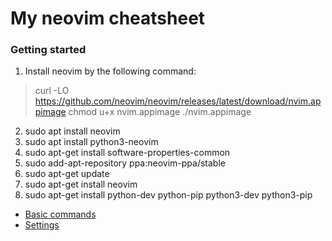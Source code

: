 # My neovim cheatsheet

### Getting started
1. Install neovim by the following command:
> curl -LO https://github.com/neovim/neovim/releases/latest/download/nvim.appimage
> chmod u+x nvim.appimage
> ./nvim.appimage
2. sudo apt install neovim
3. sudo apt install python3-neovim
4. sudo apt-get install software-properties-common
5. sudo add-apt-repository ppa:neovim-ppa/stable
6. sudo apt-get update
7. sudo apt-get install neovim
8. sudo apt-get install python-dev python-pip python3-dev python3-pip

- [Basic commands](commands.md)
- [Settings]()

